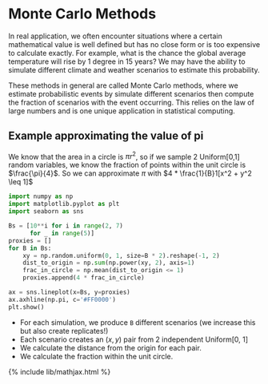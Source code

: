 # Monte Carlo Methods

In real application, we often encounter situations where a certain mathematical
value is well defined but has no close form or is too expensive to calculate exactly.
For example, what is the chance the global average temperature will rise by 1 degree in
15 years? We may have the ability to simulate different climate and weather scenarios to
estimate this probability. 

These methods in general are called Monte Carlo methods, where
we estimate probabilistic events by simulate different scenarios then compute the fraction
of scenarios with the event occurring. This relies on the law of large numbers and is
one unique application in statistical computing.

## Example approximating the value of pi

We know that the area in a circle is $\pi r^2$, so if we
sample 2 Uniform[0,1] random variables, we know the fraction of
points within the unit circle is $\frac{\pi}{4}$. So we can approximate
$\pi$ with $4 * \frac{1}{B}1[x^2 + y^2 \leq 1]$

```python
import numpy as np
import matplotlib.pyplot as plt
import seaborn as sns

Bs = [10**i for i in range(2, 7)
      for _ in range(5)]
proxies = []
for B in Bs:
    xy = np.random.uniform(0, 1, size=B * 2).reshape(-1, 2)
    dist_to_origin = np.sum(np.power(xy, 2), axis=1)
    frac_in_circle = np.mean(dist_to_origin <= 1)
    proxies.append(4 * frac_in_circle)

ax = sns.lineplot(x=Bs, y=proxies)
ax.axhline(np.pi, c='#FF0000')
plt.show()
```

- For each simulation, we produce `B` different scenarios (we increase this
  but also create replicates!)
- Each scenario creates an $(x, y)$ pair from 2 independent Uniform[0, 1]
- We calculate the distance from the origin for each pair.
- We calculate the fraction within the unit circle.


{% include lib/mathjax.html %}

